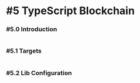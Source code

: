 # #5 TypeScript Blockchain

### #5.0 Introduction





```typescript
```





### #5.1 Targets



```typescript
```





### #5.2 Lib Configuration



```typescript
```

